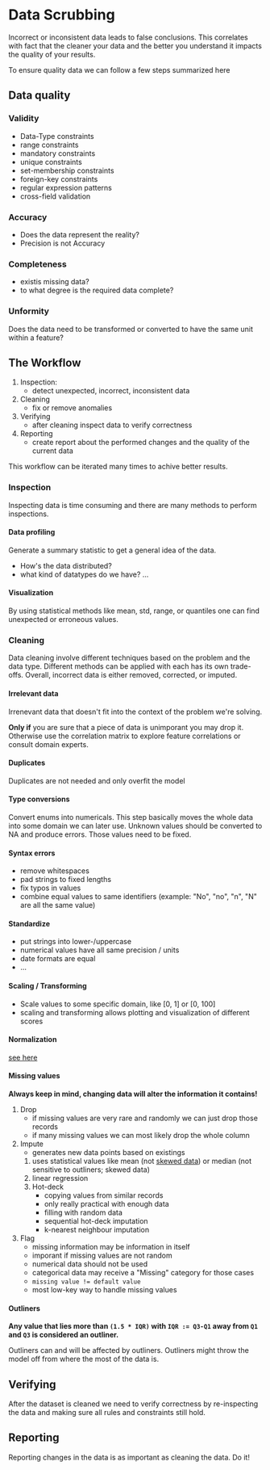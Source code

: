 # Data Scrubbing
Incorrect or inconsistent data leads to false conclusions. This correlates with fact that the cleaner your data and the better you understand it impacts the quality of your results.

To ensure quality data we can follow a few steps summarized here

## Data quality

### Validity
- Data-Type constraints
- range constraints
- mandatory constraints
- unique constraints
- set-membership constraints
- foreign-key constraints
- regular expression patterns
- cross-field validation

### Accuracy
- Does the data represent the reality?
- Precision is not Accuracy

### Completeness
- existis missing data?
- to what degree is the required data complete?

### Unformity
Does the data need to be transformed or converted to have the same unit within a feature?

## The Workflow
1. Inspection:
    - detect unexpected, incorrect, inconsistent data
2. Cleaning
    - fix or remove anomalies
3. Verifying
    - after cleaning inspect data to verify correctness
4. Reporting
    - create report about the performed changes and the quality of the current data

This workflow can be iterated many times to achive better results.

### Inspection
Inspecting data is time consuming and there are many methods to perform inspections.
#### Data profiling
Generate a summary statistic to get a general idea of the data.
- How's the data distributed?
- what kind of datatypes do we have? ...

#### Visualization
By using statistical methods like mean, std, range, or quantiles one can find unexpected or erroneous values.

### Cleaning
Data cleaning involve different techniques based on the problem and the data type. Different methods can be applied with each has its own trade-offs.
Overall, incorrect data is either removed, corrected, or imputed.

#### Irrelevant data
Irrenevant data that doesn't fit into the context of the problem we're solving.

**Only if** you are sure that a piece of data is unimporant you may drop it.
Otherwise use the correlation matrix to explore feature correlations or consult domain experts.

#### Duplicates
Duplicates are not needed and only overfit the model

#### Type conversions
Convert enums into numericals. This step basically moves the whole data into some domain we can later use. Unknown values should be converted to NA and produce errors. Those values need to be fixed.

#### Syntax errors
- remove whitespaces
- pad strings to fixed lengths
- fix typos in values
- combine equal values to same identifiers (example: "No", "no", "n", "N" are all the same value)

#### Standardize
- put strings into lower-/uppercase
- numerical values have all same precision / units
- date formats are equal
- ...

#### Scaling / Transforming
- Scale values to some specific domain, like [0, 1] or [0, 100]
- scaling and transforming allows plotting and visualization of different scores

#### Normalization
[see here](Data_Munging_Wrangling/Normalization.md)

#### Missing values
**Always keep in mind, changing data will alter the information it contains!**
1. Drop
    - if missing values are very rare and randomly we can just drop those records
    - if many missing values we can most likely drop the whole column
2. Impute
    - generates new data points based on existings
    1. uses statistical values like mean (not [skewed data](https://medium.com/omarelgabrys-blog/statistics-probability-exploratory-data-analysis-714f361b43d1#92d4)) or median (not sensitive to outliners; skewed data)
    2. linear regression
    3. Hot-deck
        - copying values from similar records
        - only really practical with enough data
        - filling with random data
        - sequential hot-deck imputation
        - k-nearest neighbour imputation
3. Flag
    - missing information may be information in itself
    - imporant if missing values are not random
    - numerical data should not be used
    - categorical data may receive a "Missing" category for those cases
    - `missing value != default value`
    - most low-key way to handle missing values

#### Outliners
**Any value that lies more than `(1.5 * IQR)` with `IQR := Q3-Q1` away from `Q1` and `Q3` is considered an outliner.**

Outliners can and will be affected by outliners. Outliners might throw the model off from where the most of the data is.

## Verifying
After the dataset is cleaned we need to verify correctness by re-inspecting the data and making sure all rules and constraints still hold.

## Reporting
Reporting changes in the data is as important as cleaning the data. Do it!
